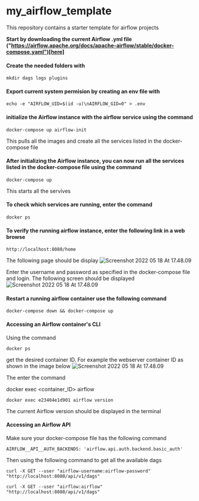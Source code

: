 # my_airflow_template
This repository contains a starter template for airflow projects

**Start by downloading the current Airflow .yml file ("https://airflow.apache.org/docs/apache-airflow/stable/docker-compose.yaml")[here]**

#### Create the needed folders with
	mkdir dags logs plugins

#### Export current system permision by creating an env file with
	echo -e "AIRFLOW_UID=$(id -u)\nAIRFLOW_GID=0" > .env


#### initialize the Airflow instance with the airflow service using the command 
	docker-compose up airflow-init
This pulls all the images and create all the services listed in the docker-compose file 

#### After initializing the Airflow instance, you can now run all the services listed in the docker-compose file using the command 
	docker-compose up
This starts all the servives

#### To check which services are running, enter the command 
	docker ps

#### To verify the running airflow instance, enter the following link in a web browse
	http://localhost:8080/home

The following page should be display 
![Screenshot 2022 05 18 At 17.48.09](/var/folders/vp/c_kgx06n7dq2rtfy8_mhq1dw0000gp/T/TemporaryItems/NSIRD_screencaptureui_aiCGTv/Screenshot%202022-05-18%20at%2017.48.09.png)


Enter the username and password as specified in the docker-compose file and login. The following screen should be displayed
![Screenshot 2022 05 18 At 17.48.09](/var/folders/vp/c_kgx06n7dq2rtfy8_mhq1dw0000gp/T/TemporaryItems/NSIRD_screencaptureui_aiCGTv/Screenshot%202022-05-18%20at%2017.48.09.png)


#### Restart a running airflow container use the following command

	docker-compose down && docker-compose up  

#### Accessing an Airflow container's CLI

Using the command
 	
	docker ps 

get the desired container ID. For example the webserver container ID as shown in the image below
![Screenshot 2022 05 18 At 17.48.09](/var/folders/vp/c_kgx06n7dq2rtfy8_mhq1dw0000gp/T/TemporaryItems/NSIRD_screencaptureui_aiCGTv/Screenshot%202022-05-18%20at%2017.48.09.png)

The enter the command 

docker exec <container_ID> airflow <desired-command>

	docker exec e23404e1d901 airflow version

The current Airflow version should be displayed in the terminal


#### Accessing an Airflow API
Make sure your docker-compose file has the following command

	AIRFLOW__API__AUTH_BACKENDS: 'airflow.api.auth.backend.basic_auth'

Then using the following command to get all the available dags 

	curl -X GET --user "airflow-username:airflow-password" "http://localhost:8080/api/v1/dags"

	curl -X GET --user "airflow:airflow" "http://localhost:8080/api/v1/dags"

